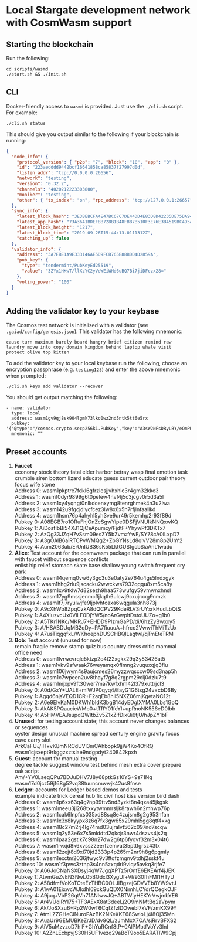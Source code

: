 # Local Stargate development network with CosmWasm support

## Starting the blockchain

Run the following:

```
cd scripts/wasmd
./start.sh && ./init.sh
```

## CLI

Docker-friendly access to `wasmd` is provided. Just use the `./cli.sh` script.
For example:

```
./cli.sh status
```

This should give you output similar to the following if your blockchain is
running:

```json
{
  "node_info": {
    "protocol_version": { "p2p": "7", "block": "10", "app": "0" },
    "id": "223aedddd9442bcf16641858ca85837f27997d0d",
    "listen_addr": "tcp://0.0.0.0:26656",
    "network": "testing",
    "version": "0.32.2",
    "channels": "4020212223303800",
    "moniker": "testing",
    "other": { "tx_index": "on", "rpc_address": "tcp://127.0.0.1:26657" }
  },
  "sync_info": {
    "latest_block_hash": "3E3BEBCFA4E47BC67C7DE44DD4E83D8D42235DE75DA942A6BECD1F0F5A6246E4",
    "latest_app_hash": "73A3641BDEFBB728B1B48FB87B510F3E76E3B4519BC4954C6E1060738FCE8B14",
    "latest_block_height": "1217",
    "latest_block_time": "2019-09-26T15:44:13.0111312Z",
    "catching_up": false
  },
  "validator_info": {
    "address": "3A7EBE1A9E333146AE5D9FCB765B88BDD4D2859A",
    "pub_key": {
      "type": "tendermint/PubKeyEd25519",
      "value": "3ZYx1HKwT/llXzYC2yVeWEiWHd6uBQ7Bi7jiDFczx28="
    },
    "voting_power": "100"
  }
}
```

## Adding the validator key to your keybase

The Cosmos test network is initialised with a validator (see
`.gaiad/config/genesis.json`). This validator has the following mnemonic:

```
cause turn maximum barely board hungry brief citizen remind raw laundry move into copy domain kingdom behind laptop whale visit protect olive top kitten
```

To add the validator key to your local keybase run the following, choose an
encryption passphrase (e.g. `testing123`) and enter the above mnemonic when
prompted:

```
./cli.sh keys add validator --recover
```

You should get output matching the following:

```
- name: validator
  type: local
  address: wasm1gv9qj8sk904lgmk73lkc0wz2nd5ntk5tt6e5rx
  pubkey: '{"@type":"/cosmos.crypto.secp256k1.PubKey","key":"A3sW2NFsDRyLBY/eOmPU3JtIWYBb+gfaIOCywyqVyGWm"}'
  mnemonic: ""
  ```

## Preset accounts

1. **Faucet**<br>
   economy stock theory fatal elder harbor betray wasp final emotion task crumble siren bottom lizard educate guess current outdoor pair theory focus wife stone<br>
   Address 0: wasm1pkptre7fdkl6gfrzlesjjvhxhlc3r4gm32kke3<br>
   Address 1: wasm10dyr9899g6t0pelew4nvf4j5c3jcgv0r5d3a5l<br>
   Address 2: wasm1xy4yqngt0nlkdcenxymg8tenrghmek4n3u2lwa<br>
   Address 3: wasm142u9fgcjdlycfcez3lw8x6x5h7rfjlnfaallkd<br>
   Address 4: wasm1hsm76p4ahyhl5yh3ve9ur49r5kemhp2r93f89d<br>
   Pubkey 0: A08EGB7ro1ORuFhjOnZcSgwYlpe0DSFjVNUIkNNQxwKQ<br>
   Pubkey 1: AiDosfIbBi54XJ1QjCeApumcy/FjdtF+YhywPf3DKTx7<br>
   Pubkey 2: AzQg33JZqH7vSsm09esZY5bZvmzYwE/SY78cA0iLxpD7<br>
   Pubkey 3: A3gOAlB6aiRTCPvWMQg2+ZbGYNsLd8qlvV28m8p2UhY2<br>
   Pubkey 4: Aum2063ub/ErUnIUB36sK55LktGUStgcbSiaAnL1wadu
2. **Alice**: Test account for the cosmwasm package that can run in parallel with faucet without sequence conflicts<br>
   enlist hip relief stomach skate base shallow young switch frequent cry park<br>
   Address 0: wasm14qemq0vw6y3gc3u3e0aty2e764u4gs5lndxgyk<br>
   Address 1: wasm1hhg2rlu9jscacku2wwckws7932qqqu8xm5ca8y<br>
   Address 2: wasm1xv9tklw7d82sezh9haa573wufgy59vmwnxhnsl<br>
   Address 3: wasm17yg9mssjenmc3jkqth6ulcwj9cxujrxxg9nmzk<br>
   Address 4: wasm1f7j7ryulwjfe9ljplvhtcaxa6wqgula3nh873j<br>
   Pubkey 0: A9cXhWb8ZpqCzkA8dQCPV29KdeRLV3rUYxrkHudLbQtS<br>
   Pubkey 1: A4XluzvcUx0ViLF0DjYW5/noArGwpltDstoUUZo+g1b0<br>
   Pubkey 2: A5TKr1NKc/MKRJ7+EHDD9PlzmGaPD/di/6hzZyBwxoy5<br>
   Pubkey 3: A/HSABDUqMB2qDy+PA7fiuuuA+hfrco2VwwiThMiTzUx<br>
   Pubkey 4: A7usTiqgqfxL/WKhoephDUSCHBQlLagtwI/qTmEteTRM
3. **Bob**: Test account (unused for now)<br>
   remain fragile remove stamp quiz bus country dress critic mammal office need<br>
   Address 0: wasm1lvrwcvrqlc5ktzp2c4t22xgkx29q3y83426at5<br>
   Address 1: wasm1vkv9sfwaak76weyamqx0flmng2vuquxqjq3flu<br>
   Address 2: wasm106jwym4s9aujcmes26myzzwqsccw09sd3nap5h<br>
   Address 3: wasm1c7wpeen2uv8thayf7g8q2rgpm29clj0dzlu7t9<br>
   Address 4: wasm1mjxpv9ft30wer7ma7kwfxhm42l379xuttrjcl3<br>
   Pubkey 0: A0d/GxY+UALE+miWJP0qyq4/EayG1G6tsg24v+cbD6By<br>
   Pubkey 1: Agqd6njsVEQD1CR+F2aqEb8hil5NXZ06mjKgetaNC12t<br>
   Pubkey 2: A6e9ElvKaM0DKWh1bIdK3bgB14dyEDgIXYMA0Lbs1GoQ<br>
   Pubkey 3: AkAK5PQaucieWMb0+tTRY01feYI+upRnoNK556eD0Ibb<br>
   Pubkey 4: A5HMVEAJsupdQWItbZv5Z1xZifDixQi6tjU/hJpZY1bF
4. **Unused**: for testing account state; this account never changes balances or sequences<br>
   oyster design unusual machine spread century engine gravity focus cave carry slot<br>
   ArkCaFUJ/IH+vKBmNRCdUVl3mCAhbopk9jjW4Ko4OfRQ<br>
   wasm1cjsxept9rkggzxztslae9ndgpdyt240842kpxh
5. **Guest**: account for manual testing<br>
   degree tackle suggest window test behind mesh extra cover prepare oak script<br>
   Am/+YV0LaeqQPu7BDJuDHV7J8y68ptkGs10YS+9s71Nq<br>
   wasm17d0jcz59jf68g52vq38tuuncmwwjk42us8fnse
6. **Ledger**: accounts for Ledger based demos and tests<br>
   example indicate trick cereal hub fix civil host kiss version bird dash<br>
   Address 0: wasm1p6xs63q4g7np99ttv5nd3yzkt8n4qxa45jkgsk<br>
   Address 1: wasm1meeu3jl268txxytwmmrsljk8rawh6n2mhwp76p<br>
   Address 2: wasm1cak6lnpfxs035xd88sq8e4zujsm8g2g953hfan<br>
   Address 3: wasm1x3x8kyypx8z6q7fx3gw65x29mhl5gg8qtf4xkg<br>
   Address 4: wasm18c27m2rj4lg74md03ujralvt562c097nd7scqw<br>
   Address 5: wasm1q2y53e6x7s5mlddtd2qkcjr3nwr4dszvs4js2q<br>
   Address 6: wasm1paa2gstlk7c98n27dw2g6tp6fyqvf32m3x04t6<br>
   Address 7: wasm1rvxjd8k6xvssz2eerfzemvat35pttfgrsz43tx<br>
   Address 8: wasm12zejt8d9xl70jd2333p4p265m2nr9h8g6pgmly<br>
   Address 9: wasm1exctm2036jtwyc9v3ftqfzmgnv9tdhj2sskt4u<br>
   Address 10: wasm1f3pws3ztnp3s4nn5zxqdrl9vlqv5avkq3rjfe7<br>
   Pubkey 0: A66JoCNaNSXDsyj4qW7JgqXPTz5rOnfE6EKEArf4jJEK<br>
   Pubkey 1: AtvmGuZvEN3NwL05BQdxl3XygUf+Vl/930fhFMt1HTyU<br>
   Pubkey 2: A58dfmfVoKoTCteEzTHBC0OLJIBgzejGDVVEb8YW9vtJ<br>
   Pubkey 3: A1wA01EixwcWJkdhI69ckGuQDX0NimhLCYdrQCegkOJF<br>
   Pubkey 4: A9juq+VbP26qtVh71ANlwwJQ+ABTWIyHEKYrVwjmbYE6<br>
   Pubkey 5: Ar4VUqiRYl75+TF3AExX8at3deeLj2O9mNMtBq2aVpym<br>
   Pubkey 6: Ak/JoSXzu6+Rp2W0wT6CqfZfzlDOwebl7xVF/zmKX99Y<br>
   Pubkey 7: AtmLZZGHeCiNuroPAzBK2NKeXKT68SwioLj4I8Oj35Mn<br>
   Pubkey 8: AuaUr9GEMUBKeZrJD/dv9QL/zJmMxX7OA/sjRrvBFXS2<br>
   Pubkey 9: AiV5uMzvzoD7hlF+GhYuRCnf8tP+0AlPMbtfVoYv3InI<br>
   Pubkey 10: A2ZnLEcbpyjS30H5UF1vezq29aBcT9oo5EARATIW9Cpj
